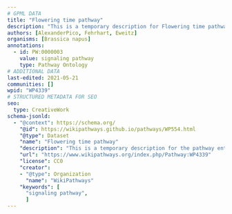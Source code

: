 ```yaml
---
# GPML DATA
title: "Flowering time pathway"
description: "This is a temporary description for Flowering time pathway"
authors: [AlexanderPico, Fehrhart, Eweitz]
organisms: [Brassica napus]
annotations:
  - id: PW:0000003
    value: signaling pathway
    type: Pathway Ontology
# ADDITIONAL DATA
last-edited: 2021-05-21
communities: []
wpid: "WP4339"
# STRUCTURED METADATA FOR SEO
seo:
  type: CreativeWork
schema-jsonld:
  - "@context": https://schema.org/
    "@id": https://wikipathways.github.io/pathways/WP554.html
    "@type": Dataset
    "name": "Flowering time pathway"
    "description": "This is a temporary description for the pathway entitled: Flowering time pathway"
    "url": "https://www.wikipathways.org/index.php/Pathway:WP4339"
    "license": CC0
    "creator":
    - "@type": Organization
      "name": "WikiPathways"
    "keywords": [
      "signaling pathway",
      ]
---
```

